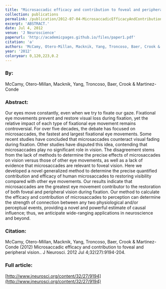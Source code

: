```yaml
---
title: "Microsaccadic efficacy and contribution to foveal and peripheral vision."
collection: publications
permalink: /publication/2012-07-04-MicrosaccadicEfficacyAndContributionToFovealAndPeripheralVision
excerpt: 'ABSTRACT.'
date: Jul 4, 2012
venue: 'J Neuroscience'
paperurl: 'http://academicpages.github.io/files/paper1.pdf'
citation: 'a'
authors: 'McCamy, Otero-Millan, Macknik, Yang, Troncoso, Baer, Crook & Martinez-Conde'
year: '2012'
coloryear: 0,120,223,0.2
---
```


### By: 
McCamy, Otero-Millan, Macknik, Yang, Troncoso, Baer, Crook & Martinez-Conde

### Abstract: 
Our eyes move constantly, even when we try to fixate our gaze. Fixational eye movements prevent and restore visual loss during fixation, yet the relative impact of each type of fixational eye movement remains controversial. For over five decades, the debate has focused on microsaccades, the fastest and largest fixational eye movements. Some recent studies have concluded that microsaccades counteract visual fading during fixation. Other studies have disputed this idea, contending that microsaccades play no significant role in vision. The disagreement stems from the lack of methods to determine the precise effects of microsaccades on vision versus those of other eye movements, as well as a lack of evidence that microsaccades are relevant to foveal vision. Here we developed a novel generalized method to determine the precise quantified contribution and efficacy of human microsaccades to restoring visibility compared with other eye movements. Our results indicate that microsaccades are the greatest eye movement contributor to the restoration of both foveal and peripheral vision during fixation. Our method to calculate the efficacy and contribution of microsaccades to perception can determine the strength of connection between any two physiological and/or perceptual events, providing a novel and powerful estimate of causal influence; thus, we anticipate wide-ranging applications in neuroscience and beyond.

### Citation: 
McCamy, Otero-Millan, Macknik, Yang, Troncoso, Baer, Crook & Martinez-Conde (2012) Microsaccadic efficacy and contribution to foveal and peripheral vision.. J Neurosci. 2012 Jul 4;32(27):9194-204. 

### Full article: 
[http://www.jneurosci.org/content/32/27/9194](http://www.jneurosci.org/content/32/27/9194)
